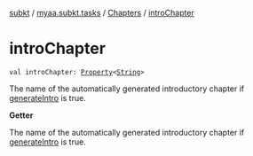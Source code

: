 [subkt](../../index.md) / [myaa.subkt.tasks](../index.md) / [Chapters](index.md) / [introChapter](./intro-chapter.md)

# introChapter

`val introChapter: `[`Property`](https://docs.gradle.org/current/javadoc/org/gradle/api/provider/Property.html)`<`[`String`](https://kotlinlang.org/api/latest/jvm/stdlib/kotlin/-string/index.html)`>`

The name of the automatically generated introductory chapter if [generateIntro](generate-intro.md) is true.

**Getter**

The name of the automatically generated introductory chapter if [generateIntro](generate-intro.md) is true.

